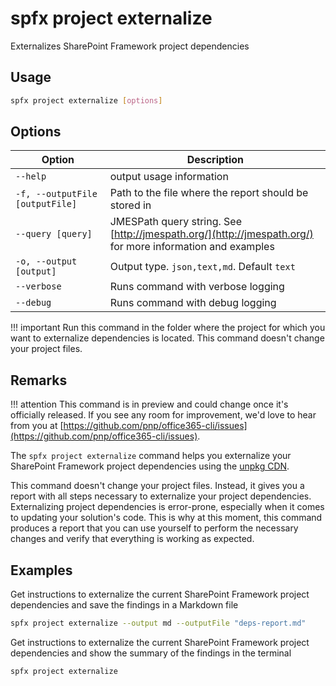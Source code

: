 # spfx project externalize

Externalizes SharePoint Framework project dependencies

## Usage

```sh
spfx project externalize [options]
```

## Options

Option|Description
------|-----------
`--help`|output usage information
`-f, --outputFile [outputFile]`|Path to the file where the report should be stored in
`--query [query]`|JMESPath query string. See [http://jmespath.org/](http://jmespath.org/) for more information and examples
`-o, --output [output]`|Output type. `json,text,md`. Default `text`
`--verbose`|Runs command with verbose logging
`--debug`|Runs command with debug logging

!!! important
    Run this command in the folder where the project for which you want to externalize dependencies is located. This command doesn't change your project files.

## Remarks

!!! attention
    This command is in preview and could change once it's officially released. If you see any room for improvement, we'd love to hear from you at [https://github.com/pnp/office365-cli/issues](https://github.com/pnp/office365-cli/issues).

The `spfx project externalize` command helps you externalize your SharePoint Framework project dependencies using the [unpkg CDN](https://unpkg.com/).

This command doesn't change your project files. Instead, it gives you a report with all steps necessary to externalize your project dependencies. Externalizing project dependencies is error-prone, especially when it comes to updating your solution's code. This is why at this moment, this command produces a report that you can use yourself to perform the necessary changes and verify that everything is working as expected.

## Examples

Get instructions to externalize the current SharePoint Framework project dependencies and save the findings in a Markdown file

```sh
spfx project externalize --output md --outputFile "deps-report.md"
```

Get instructions to externalize the current SharePoint Framework project dependencies and show the summary of the findings in the terminal

```sh
spfx project externalize
```
